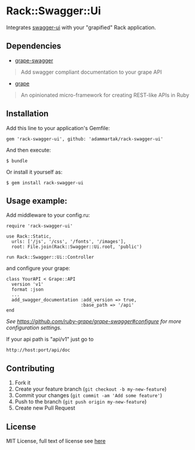 Rack::Swagger::Ui
===============

Integrates [swagger-ui] with your "grapified" Rack application.

## Dependencies

* [grape-swagger]
> Add swagger compliant documentation to your grape API

* [grape]
> An opinionated micro-framework for creating REST-like APIs in Ruby

## Installation

Add this line to your application's Gemfile:

    gem 'rack-swagger-ui', github: 'adammartak/rack-swagger-ui'

And then execute:

    $ bundle

Or install it yourself as:

    $ gem install rack-swagger-ui

## Usage example:

Add middleware to your config.ru:

    require 'rack-swagger-ui'

    use Rack::Static,
      urls: ['/js', '/css', '/fonts', '/images'],
      root: File.join(Rack::Swagger::Ui.root, 'public')

    run Rack::Swagger::Ui::Controller

and configure your grape:

    class YourAPI < Grape::API
      version 'v1'
      format :json
      ...
      add_swagger_documentation :add_version => true,
                                :base_path => '/api'
    end

*See https://github.com/ruby-grape/grape-swagger#configure for more configuration settings.*

If your api path is "api/v1" just go to

    http://host:port/api/doc

## Contributing

1. Fork it
2. Create your feature branch (`git checkout -b my-new-feature`)
3. Commit your changes (`git commit -am 'Add some feature'`)
4. Push to the branch (`git push origin my-new-feature`)
5. Create new Pull Request

## License
MIT License, full text of license see [here][License]

[License]: https://github.com/adammartak/rack-swagger-ui/blob/master/LICENSE.txt "LICENSE"
[grape-swagger]: https://github.com/tim-vandecasteele/grape-swagger
[grape]: https://github.com/intridea/grape
[swagger-ui]: https://github.com/wordnik/swagger-ui/
